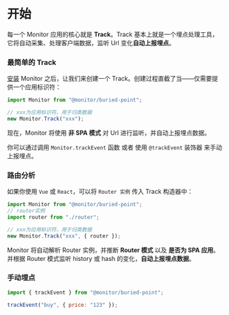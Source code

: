 # 开始

每一个 Monitor 应用的核心就是 **Track**。Track 基本上就是一个埋点处理工具，它将自动采集、处理客户端数据，监听 Url 变化**自动上报埋点**。

### 最简单的 Track

[安装](../installation.md) Monitor 之后，让我们来创建一个 Track。创建过程直截了当——仅需要提供一个应用标识符：

```js
import Monitor from "@monitor/buried-point";

// xxx为应用标识符，用于归类数据
new Monitor.Track("xxx");
```

现在，Monitor 将使用 **非 SPA 模式** 对 Url 进行监听，并自动上报埋点数据。

你可以通过调用 `Monitor.trackEvent` 函数 或者 使用 `@trackEvent` 装饰器 来手动上报埋点。

### 路由分析

如果你使用 `Vue` 或 `React`，可以将 `Router 实例` 传入 Track 构造器中：

```js
import Monitor from "@monitor/buried-point";
// router实例
import router from "./router";

// xxx为应用标识符，用于归类数据
new Monitor.Track("xxx", { router });
```

Monitor 将自动解析 Router 实例，并推断 **Router 模式** 以及 **是否为 SPA 应用**。并根据 Router 模式监听 history 或 hash 的变化，**自动上报埋点数据**。

### 手动埋点

```js
import { trackEvent } from "@monitor/buried-point";

trackEvent("buy", { price: "123" });
```
